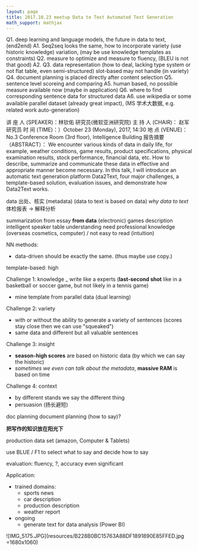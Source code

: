 ```yaml
---
layout: page
title: 2017.10.23 meetup Data to Text Automated Text Generation
math_support: mathjax
---
```



Q1. deep learning and language models, the future in data to text, (end2end)
  A1. Seq2seq looks the same, how to incorporate variety (use historic knowledge) variation, (may be use knowledge templates as constraints)
Q2. measure to optimize and measure to fluency, (BLEU is not that good)
  A2. 
Q3. data representation (how to deal, lacking type system or not flat table, even semi-structured) slot-based may not handle (in variety)
Q4. document planning is placed directly after content selection
Q5. sentence level scoreing and comparing
  A5. human based, no possible measure available now (maybe in application)
Q6. where to find corresponding sentence data for structured data
  A6. use wikipedia or some available parallel dataset (already great impact), 
  (MS 学术大数据, e.g. related work auto-generation)
  
讲 座 人 (SPEAKER)：林钦佑 研究员(微软亚洲研究院)
主 持 人 (CHAIR)： 赵军 研究员
时    间 (TIME)：）October 23 (Monday), 2017, 14:30
地    点 (VENUE)：No.3 Conference Room (3rd floor), Intelligence Building
报告摘要（ABSTRACT）：
We encounter various kinds of data in daily life, for example, weather conditions, game results, product specifications, physical examination results, stock performance, financial data, etc. How to describe, summarize and communicate these data in effective and appropriate manner become necessary. In this talk, I will introduce an automatic text generation platform Data2Text, four major challenges, a template-based solution, evaluation issues, and demonstrate how Data2Text works.

data 出处、核实 (metadata) (data to text is based on data) *why data to text*
体检报表 -> 解释分析

summarization from essay **from data**
(electronic) games description
intelligent speaker
table understanding need professional knowledge (overseas cosmetics, computer) / not easy to read (intuition)

NN methods:
- data-driven should be exactly the same. (thus maybe use copy.)

template-based: high

Challenge 1: knowledge
_ write like a experts (**last-second shot** like in a basketball or soccer game, but not likely in a tennis game)
- mine template from parallel data (dual learning)

Challenge 2: variety
- with or without the ability to generate a variety of sentences (scores stay close then we can use "squeaked")
- same data and different but all valuable sentences

Challenge 3: insight
- **season-high scores** are based on historic data (by which we can say the historic)
- *sometimes we even can talk about the metadata*, **massive RAM** is based on time

Challenge 4: context
- by different stands we say the different thing
- persuasion (扬长避短)

doc planning
document planning (how to say)?

**把写作的知识放在阳光下**

production data set (amazon, Computer & Tablets)

use BLUE / F1 to select what to say and decide how to say

evaluation: fluency, ?, accuracy even significant

Application:

- trained domains:
  - sports news
  - car description
  - production description
  - weather report
- ongoing
  - generate text for data analysis (Power BI)
  
  
![IMG_5175.JPG](resources/B228B0BC15763A88DF1891890E85FFED.jpg =1680x1060)


